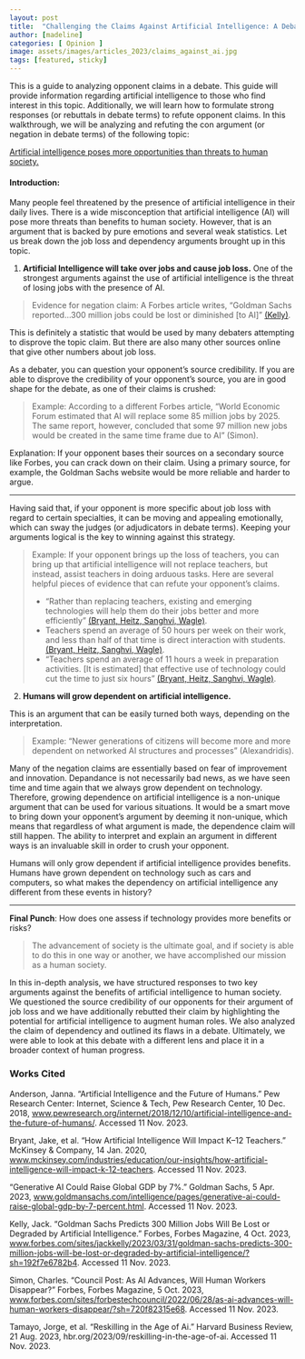 ```yaml
---
layout: post
title:  "Challenging the Claims Against Artificial Intelligence: A Debate-Style Analysis"
author: [madeline]
categories: [ Opinion ]
image: assets/images/articles_2023/claims_against_ai.jpg
tags: [featured, sticky]
---
```


This is a guide to analyzing opponent claims in a debate. This guide will provide information regarding artificial intelligence to those who find interest in this topic. Additionally, we will learn how to formulate strong responses (or rebuttals in debate terms) to refute opponent claims. In this walkthrough, we will be analyzing and refuting the con argument (or negation in debate terms) of the following topic:

<u>Artificial intelligence poses more opportunities than threats to human society.</u>

#### Introduction:

Many people feel threatened by the presence of artificial intelligence in their daily lives. There is a wide misconception that artificial intelligence (AI) will pose more threats than benefits to human society. However, that is an argument that is backed by pure emotions and several weak statistics. Let us break down the job loss and dependency arguments brought up in this topic. 

1. **Artificial Intelligence will take over jobs and cause job loss.**
One of the strongest arguments against the use of artificial intelligence is the threat of losing jobs with the presence of AI. 
> Evidence for negation claim: A Forbes article writes, “Goldman Sachs reported…300 million jobs could be lost or diminished [to AI]” [(Kelly)](https://www.forbes.com/sites/jackkelly/2023/03/31/goldman-sachs-predicts-300-million-jobs-will-be-lost-or-degraded-by-artificial-intelligence/?sh=192f7e6782b4).

This is definitely a statistic that would be used by many debaters attempting to disprove the topic claim. But there are also many other sources online that give other numbers about job loss. 

As a debater, you can question your opponent’s source credibility. If you are able to disprove the credibility of your opponent’s source, you are in good shape for the debate, as one of their claims is crushed:

> Example: According to a different Forbes article, “World Economic Forum estimated that AI will replace some 85 million jobs by 2025. The same report, however, concluded that some 97 million new jobs would be created in the same time frame due to AI” (Simon).

Explanation: If your opponent bases their sources on a secondary source like Forbes, you can crack down on their claim. Using a primary source, for example, the Goldman Sachs website would be more reliable and harder to argue. 

---

Having said that, if your opponent is more specific about job loss with regard to certain specialties, it can be moving and appealing emotionally, which can sway the judges (or adjudicators in debate terms). Keeping your arguments logical is the key to winning against this strategy. 
> Example: If your opponent brings up the loss of teachers, you can bring up that artificial intelligence will not replace teachers, but instead, assist teachers in doing arduous tasks. Here are several helpful pieces of evidence that can refute your opponent’s claims. 
> - “Rather than replacing teachers, existing and emerging technologies will help them do their jobs better and more efficiently” [(Bryant, Heitz, Sanghvi, Wagle)](https://www.mckinsey.com/industries/education/our-insights/how-artificial-intelligence-will-impact-k-12-teachers). 
> - Teachers spend an average of 50 hours per week on their work, and less than half of that time is direct interaction with students. [(Bryant, Heitz, Sanghvi, Wagle)](https://www.mckinsey.com/industries/education/our-insights/how-artificial-intelligence-will-impact-k-12-teachers). 
> - “Teachers spend an average of 11 hours a week in preparation activities. [It is estimated] that effective use of technology could cut the time to just six hours” [(Bryant, Heitz, Sanghvi, Wagle)](https://www.mckinsey.com/industries/education/our-insights/how-artificial-intelligence-will-impact-k-12-teachers). 

2. **Humans will grow dependent on artificial intelligence.**

This is an argument that can be easily turned both ways, depending on the interpretation. 

> Example: “Newer generations of citizens will become more and more dependent on networked AI structures and processes” (Alexandridis).

Many of the negation claims are essentially based on fear of improvement and innovation. Depandance is not necessarily bad news, as we have seen time and time again that we always grow dependent on technology. Therefore, growing dependence on artificial intelligence is a non-unique argument that can be used for various situations. It would be a smart move to bring down your opponent’s argument by deeming it non-unique, which means that regardless of what argument is made, the dependence claim will still happen. The ability to interpret and explain an argument in different ways is an invaluable skill in order to crush your opponent.

Humans will only grow dependent if artificial intelligence provides benefits. Humans have grown dependent on technology such as cars and computers, so what makes the dependency on artificial intelligence any different from these events in history? 

---

**Final Punch**: How does one assess if technology provides more benefits or risks? 

> The advancement of society is the ultimate goal, and if society is able to do this in one way or another, we have accomplished our mission as a human society. 

In this in-depth analysis, we have structured responses to two key arguments against the benefits of artificial intelligence to human society. We questioned the source credibility of our opponents for their argument of job loss and we have additionally rebutted their claim by highlighting the potential for artificial intelligence to augment human roles. We also analyzed the claim of dependency and outlined its flaws in a debate. Ultimately, we were able to look at this debate with a different lens and place it in a broader context of human progress. 


### Works Cited

Anderson, Janna. “Artificial Intelligence and the Future of Humans.” Pew Research Center: Internet, Science &amp; Tech, Pew Research Center, 10 Dec. 2018, www.pewresearch.org/internet/2018/12/10/artificial-intelligence-and-the-future-of-humans/. Accessed 11 Nov. 2023.

Bryant, Jake, et al. “How Artificial Intelligence Will Impact K–12 Teachers.” McKinsey &amp; Company, 14 Jan. 2020, www.mckinsey.com/industries/education/our-insights/how-artificial-intelligence-will-impact-k-12-teachers. Accessed 11 Nov. 2023.

“Generative AI Could Raise Global GDP by 7%.” Goldman Sachs, 5 Apr. 2023, www.goldmansachs.com/intelligence/pages/generative-ai-could-raise-global-gdp-by-7-percent.html. Accessed 11 Nov. 2023.

Kelly, Jack. “Goldman Sachs Predicts 300 Million Jobs Will Be Lost or Degraded by Artificial Intelligence.” Forbes, Forbes Magazine, 4 Oct. 2023, www.forbes.com/sites/jackkelly/2023/03/31/goldman-sachs-predicts-300-million-jobs-will-be-lost-or-degraded-by-artificial-intelligence/?sh=192f7e6782b4. Accessed 11 Nov. 2023.

Simon, Charles. “Council Post: As AI Advances, Will Human Workers Disappear?” Forbes, Forbes Magazine, 5 Oct. 2023, www.forbes.com/sites/forbestechcouncil/2022/06/28/as-ai-advances-will-human-workers-disappear/?sh=720f82315e68. Accessed 11 Nov. 2023.

Tamayo, Jorge, et al. “Reskilling in the Age of Ai.” Harvard Business Review, 21 Aug. 2023, hbr.org/2023/09/reskilling-in-the-age-of-ai. Accessed 11 Nov. 2023.
